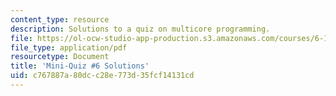 ```yaml
---
content_type: resource
description: Solutions to a quiz on multicore programming.
file: https://ol-ocw-studio-app-production.s3.amazonaws.com/courses/6-189-multicore-programming-primer-january-iap-2007/c767887a80dcc28e773d35fcf14131cd_quiz6_soln.pdf
file_type: application/pdf
resourcetype: Document
title: 'Mini-Quiz #6 Solutions'
uid: c767887a-80dc-c28e-773d-35fcf14131cd
---
```

